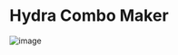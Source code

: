 # Hydra Combo Maker

![image](https://github.com/user-attachments/assets/0f880221-54ff-443c-ab41-7cb298913f19)
